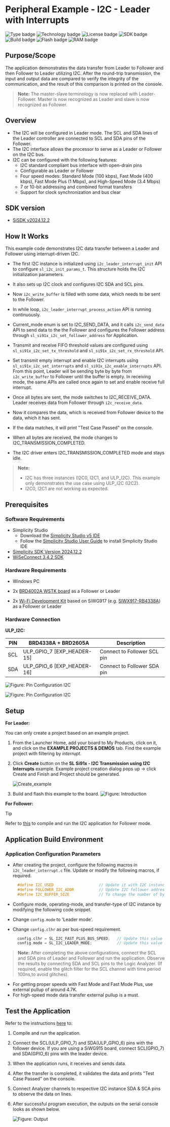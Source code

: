 #  Peripheral Example - I2C - Leader with Interrupts

![Type badge](https://img.shields.io/badge/Type-Application%20Examples-green)
![Technology badge](https://img.shields.io/badge/Technology-Peripheral-green)
![License badge](https://img.shields.io/badge/License-Zlib-green)
![SDK badge](https://img.shields.io/badge/SDK-v2024.12.2-green)
![Build badge](https://img.shields.io/badge/Build-passing-green)
![Flash badge](https://img.shields.io/badge/Flash-42.82%20KB-blue)
![RAM badge](https://img.shields.io/badge/RAM-20.7%20KB-blue)
## Purpose/Scope ##

The application demonstrates the data transfer from Leader to Follower and then Follower to Leader utilizing I2C. After the round-trip transmission, the input and output data are compared to verify the integrity of the communication, and the result of this comparison is printed on the console.

> **Note:** The master-slave terminology is now replaced with Leader-Follower. Master is now recognized as Leader and slave is now recognized as Follower.

## Overview ##

- The I2C will be configured in Leader mode. The SCL and SDA lines of the Leader controller are connected to SCL and SDA pins of the Follower.
- The I2C interface allows the processor to serve as a Leader or Follower on the I2C bus.
- I2C can be configured with the following features:
  - I2C standard compliant bus interface with open-drain pins
  - Configurable as Leader or Follower
  - Four speed modes: Standard Mode (100 kbps), Fast Mode (400 kbps), Fast Mode Plus (1 Mbps), and High-Speed Mode (3.4 Mbps)
  - 7 or 10-bit addressing and combined format transfers
  - Support for clock synchronization and bus clear

## SDK version ##

- [SiSDK v2024.12.2](https://github.com/SiliconLabs/simplicity_sdk)

## How It Works ##

This example code demonstrates I2C data transfer between a Leader and Follower using interrupt-driven I2C.

- The first I2C instance is initialized using `i2c_leader_interrupt_init` API to configure `sl_i2c_init_params_t`. This structure holds the I2C initialization parameters.

- It also sets up I2C clock and configures I2C SDA and SCL pins.

- Now `i2c_write_buffer` is filled with some data, which needs to be sent to the Follower.

- In while loop, `i2c_leader_interrupt_process_action` API is running continuously. 

- Current_mode enum is set to I2C_SEND_DATA, and it calls `i2c_send_data` API to send data to the the Follower and configures the Follower address through `sl_si91x_i2c_set_follower_address` for Application.

- Transmit and receive FIFO threshold values are configured using `sl_si91x_i2c_set_tx_threshold` and `sl_si91x_i2c_set_rx_threshold` API.

- Set transmit empty interrupt and enable I2C interrupts using `sl_si91x_i2c_set_interrupts` and `sl_si91x_i2c_enable_interrupts` API. From this point, Leader will be sending byte by byte from `i2c_write_buffer` to Follower until the buffer is empty. In receiving mode, the same APIs are called once again to set and enable receive full interrupt.

- Once all bytes are sent, the mode switches to I2C_RECEIVE_DATA. Leader receives data from Follower through `i2c_receive_data`.

- Now it compares the data, which is received from Follower device to the data, which it has sent.

- If the data matches, it will print "Test Case Passed" on the console.

- When all bytes are received, the mode changes to I2C_TRANSMISSION_COMPLETED.

- The I2C driver enters I2C_TRANSMISSION_COMPLETED mode and stays idle.

> **Note:**
>
>- I2C has three instances (I2C0, I2C1, and ULP_I2C). This example only demonstrates the use case using ULP_I2C (I2C2).
>- I2C0, I2C1 are not working as expected.

## Prerequisites ##

### Software Requirements ###

- Simplicity Studio
  - Download the [Simplicity Studio v5 IDE](https://www.silabs.com/developers/simplicity-studio)
  - Follow the [Simplicity Studio User Guide](https://docs.silabs.com/simplicity-studio-5-users-guide/1.1.0/ss-5-users-guide-getting-started/install-ss-5-and-software#install-ssv5) to install Simplicity Studio IDE
- [Simplicity SDK Version 2024.12.2](https://github.com/SiliconLabs/simplicity_sdk/releases/tag/v2024.12.0)
- [WiSeConnect 3.4.2 SDK](https://github.com/SiliconLabs/wiseconnect/releases/tag/v3.4.2)

### Hardware Requirements ###

- Windows PC

- 2x [BRD4002A WSTK board](https://www.silabs.com/development-tools/wireless/wireless-pro-kit-mainboard?tab=overview) as a Follower or Leader

- 2x [Wi-Fi Development Kit](https://www.silabs.com/development-tools/wireless/wi-fi) based on SiWG917 (e.g. [SIWX917-RB4338A](https://www.silabs.com/development-tools/wireless/wi-fi/siwx917-rb4338a-wifi-6-bluetooth-le-soc-radio-board)) as a Follower or Leader

### Hardware Connection ###

**ULP_I2C:**

| PIN |   BRD4338A + BRD2605A      | Description                  |
| --- | -------------------------- | ---------------------------- |
| SCL | ULP_GPIO_7 [EXP_HEADER-15] |  Connect to Follower SCL pin |
| SDA | ULP_GPIO_6 [EXP_HEADER-16] |  Connect to Follower SDA pin |

![Figure: Pin Configuration I2C](image/image507d.png)

![Figure: Pin Configuration I2C](image/image507e.png)

## Setup ##

**For Leader:**

You can only create a project based on an example project.

1. From the Launcher Home, add your board to My Products, click on it, and click on the **EXAMPLE PROJECTS & DEMOS** tab. Find the example project with filtering by *interrupt*.

2. Click **Create** button on the **SL Si91x - I2C Transmission using I2C Interrupts** example. Example project creation dialog pops up -> click Create and Finish and Project should be generated.

   ![Create_example](image/create_example.png)

3. Build and flash this example to the board.
![Figure: Introduction](image/setupdiagram.png)

**For Follower:**
> [!TIP]
> Refer to [this](https://github.com/SiliconLabs/wiseconnect/tree/master/examples/si91x_soc/peripheral/sl_si91x_i2c_driver_follower) to compile and run the I2C application for Follower mode.

## Application Build Environment

### Application Configuration Parameters

- After creating the project, configure the following macros in `i2c_leader_interrupt.c` file. Update or modify the following macros, if required.

    ```c
      #define I2C_USED                    // Update it with I2C instance number used for this application: 0 for I2C0, 1 for I2C1 and 2 for I2C2
      #define FOLLOWER_I2C_ADDR           // Update I2C follower address
      #define I2C_BUFFER_SIZE             // To change the number of bytes to send and receive.Its value should be less than maximum buffer size macro value.
    ```

- Configure mode, operating-mode, and transfer-type of I2C instance by modifying the following code snippet.
- Change `config.mode` to 'Leader mode'.
- Change `config.clhr` as per bus-speed requirement.

    ```c
      config.clhr = SL_I2C_FAST_PLUS_BUS_SPEED;   // Update this value to choose desired I2C bus speed.
      config.mode = SL_I2C_LEADER_MODE;           // Update this value to change between Leader and Follower mode
    ```
  
> **Note:** After completing the above configurations, connect the SCL and SDA pins of Leader and Follower and run the application. Observe the results by connecting SDA and SCL pins to the Logic Analyzer. (If required, enable the glitch filter for the SCL channel with time period 100ns,to avoid glitches).

- For getting proper speeds with Fast Mode and Fast Mode Plus, use external pullup of around 4.7K.
- For high-speed mode data transfer external pullup is a must.

## Test the Application ##

Refer to the instructions [here](https://docs.silabs.com/wiseconnect/latest/wiseconnect-getting-started/) to:

1. Compile and run the application.
2. Connect the SCL(ULP_GPIO_7) and SDA(ULP_GPIO_6) pins with the follower device. If you are using a SiWG915 board, connect SCL(GPIO_7) and SDA(GPIO_6) pins with the leader device.
3. When the application runs, it receives and sends data.
4. After the transfer is completed, it validates the data and prints "Test Case Passed" on the console.
5. Connect Analyzer channels to respective I2C instance SDA & SCA pins to observe the data on lines.
6. After successful program execution, the outputs on the serial console looks as shown below.

   ![Figure: Output](image/output.png)
